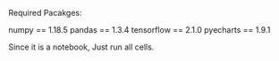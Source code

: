 Required Pacakges:

numpy == 1.18.5
pandas == 1.3.4
tensorflow == 2.1.0
pyecharts == 1.9.1


Since it is a notebook, Just run all cells.